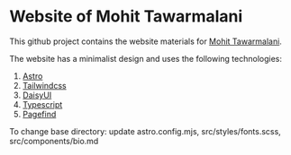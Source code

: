# Website of Mohit Tawarmalani

This github project contains the website materials for [Mohit Tawarmalani](https://www.mohit.prof). 

The website has a minimalist design and uses the following technologies:

1. [Astro](https://astro.build/) 
1. [Tailwindcss](https://tailwindcss.com/) 
1. [DaisyUI](https://daisyui.com/)
1. [Typescript](https://www.typescriptlang.org/)
1. [Pagefind](https://pagefind.app/)

To change base directory: update astro.config.mjs, src/styles/fonts.scss, src/components/bio.md

